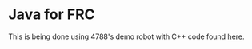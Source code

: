 # Java for FRC 

This is being done using 4788's demo robot with C++ code found [here](https://github.com/CurtinFRC/DemoBot). 
